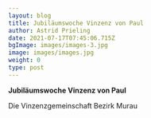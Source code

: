 ```yaml
---
layout: blog
title: Jubiläumswoche Vinzenz von Paul
author: Astrid Prieling
date: 2021-07-17T07:45:06.715Z
bgImage: images/images-3.jpg
image: images/images.jpg
weight: 0
type: post
---
```

**Jubiläumswoche Vinzenz von Paul**

Die Vinzenzgemeinschaft Bezirk Murau